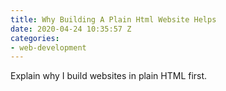 ```yaml
---
title: Why Building A Plain Html Website Helps
date: 2020-04-24 10:35:57 Z
categories:
- web-development
---
```


Explain why I build websites in plain HTML first.
